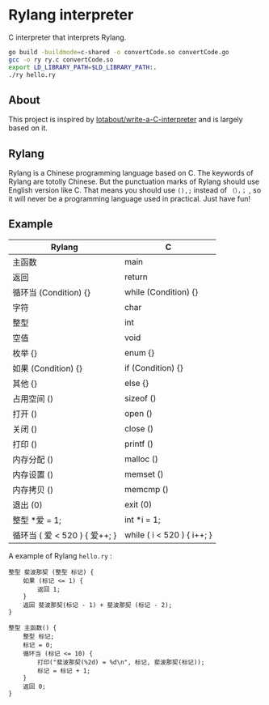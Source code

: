 # Rylang interpreter

C interpreter that interprets Rylang.

```bash
go build -buildmode=c-shared -o convertCode.so convertCode.go
gcc -o ry ry.c convertCode.so
export LD_LIBRARY_PATH=$LD_LIBRARY_PATH:.
./ry hello.ry
```

## About
This project is inspired by [lotabout/write-a-C-interpreter](https://github.com/lotabout/write-a-C-interpreter) and is largely based on it.

## Rylang

Rylang is a Chinese programming language based on C. The keywords of Rylang are totolly Chinese. But the punctuation marks of Rylang should use English version like C. That means you should use `(),;` instead of `（），；` , so it will never be a programming language used in practical. Just have fun!

## Example

| Rylang                        | C                          |
| ----------------------------- | -------------------------- |
| 主函数                        | main                       |
| 返回                          | return                     |
| 循环当 (Condition) {}         | while (Condition) {}       |
| 字符                          | char                       |
| 整型                          | int                        |
| 空值                          | void                       |
| 枚举 {}                       | enum {}                    |
| 如果 (Condition) {}           | if (Condition) {}          |
| 其他 {}                        | else {}                     |
| 占用空间 ()                    | sizeof ()                   |
| 打开 ()                       | open ()                    |
| 关闭 ()                       | close ()                   |
| 打印 ()                       | printf ()                  |
| 内存分配 ()                   | malloc ()                  |
| 内存设置 ()                   | memset ()                  |
| 内存拷贝 ()                   | memcmp ()                  |
| 退出 (0)                      | exit (0)                   |
| 整型 *爱 = 1;                 | int *i = 1;                |
| 循环当 ( 爱 < 520 ) { 爱++; } | while ( i < 520 ) { i++; } |

A example of Rylang `hello.ry` :

```
整型 斐波那契 (整型 标记) {
    如果 (标记 <= 1) {
        返回 1;
    }
    返回 斐波那契(标记 - 1) + 斐波那契 (标记 - 2);
}

整型 主函数() {
    整型 标记;
    标记 = 0;
    循环当 (标记 <= 10) {
        打印("斐波那契(%2d) = %d\n", 标记, 斐波那契(标记));
        标记 = 标记 + 1;
    }
    返回 0;
}
```

